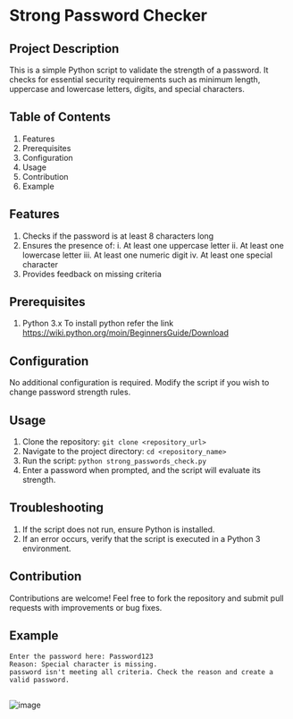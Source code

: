 # Strong Password Checker

## Project Description

This is a simple Python script to validate the strength of a password. It checks for essential security requirements such as minimum length, uppercase and lowercase letters, digits, and special characters.

## Table of Contents
1. Features
2. Prerequisites
3. Configuration
4. Usage
5. Contribution
6. Example

## Features

1. Checks if the password is at least 8 characters long
2. Ensures the presence of:
    i.   At least one uppercase letter
    ii.  At least one lowercase letter
    iii. At least one numeric digit
    iv.  At least one special character
3. Provides feedback on missing criteria

## Prerequisites

1. Python 3.x   To install python refer the link https://wiki.python.org/moin/BeginnersGuide/Download

## Configuration

No additional configuration is required. Modify the script if you wish to change password strength rules.

## Usage

1. Clone the repository:
```git clone <repository_url>```
2. Navigate to the project directory:
```cd <repository_name>```
3. Run the script:
```python strong_passwords_check.py```
4. Enter a password when prompted, and the script will evaluate its strength.

## Troubleshooting

1. If the script does not run, ensure Python is installed.
2. If an error occurs, verify that the script is executed in a Python 3 environment.

## Contribution

Contributions are welcome! Feel free to fork the repository and submit pull requests with improvements or bug fixes.

## Example
```
Enter the password here: Password123
Reason: Special character is missing.
password isn't meeting all criteria. Check the reason and create a valid password.
```
## 
![image](https://github.com/user-attachments/assets/f9e46bad-a02e-498f-b138-c9e7bee11e7a)





